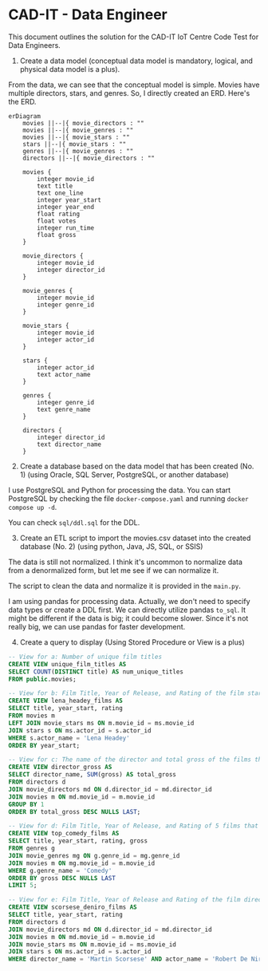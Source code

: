 # CAD-IT - Data Engineer

This document outlines the solution for the CAD-IT IoT Centre Code Test for Data Engineers.

1. Create a data model (conceptual data model is mandatory, logical, and physical data model  is a plus). 


From the data, we can see that the conceptual model is simple. Movies have multiple directors, stars, and genres. So, I directly created an ERD. Here's the ERD.


```mermaid
erDiagram
    movies ||--|{ movie_directors : ""
    movies ||--|{ movie_genres : ""
    movies ||--|{ movie_stars : ""
    stars ||--|{ movie_stars : ""
    genres ||--|{ movie_genres : ""
    directors ||--|{ movie_directors : ""

    movies {
        integer movie_id
        text title
        text one_line
        integer year_start
        integer year_end
        float rating
        float votes
        integer run_time
        float gross
    }

    movie_directors {
        integer movie_id
        integer director_id
    }

    movie_genres {
        integer movie_id
        integer genre_id
    }

    movie_stars {
        integer movie_id
        integer actor_id
    }

    stars {
        integer actor_id
        text actor_name
    }

    genres {
        integer genre_id
        text genre_name
    }

    directors {
        integer director_id
        text director_name
    }

```

2. Create a database based on the data model that has been created (No. 1) (using Oracle, SQL  Server, PostgreSQL, or another database) 

I use PostgreSQL and Python for processing the data. You can start PostgreSQL by checking the file `docker-compose.yaml` and running `docker compose up -d`.

You can check `sql/ddl.sql` for the DDL.

3. Create an ETL script to import the movies.csv dataset into the created database (No. 2) (using python, Java, JS, SQL, or SSIS) 

The data is still not normalized. I think it's uncommon to normalize data from a denormalized form, but let me see if we can normalize it.

The script to clean the data and normalize it is provided in the `main.py`.

I am using pandas for processing data. Actually, we don't need to specify data types or create a DDL first. We can directly utilize pandas `to_sql`. It might be different if the data is big; it could become slower. Since it's not really big, we can use pandas for faster development.
  
4. Create a query to display (Using Stored Procedure or View is a plus) 

```sql
-- View for a: Number of unique film titles
CREATE VIEW unique_film_titles AS
SELECT COUNT(DISTINCT title) AS num_unique_titles
FROM public.movies;

-- View for b: Film Title, Year of Release, and Rating of the film starring Lena Headey Sort By Year of Release.
CREATE VIEW lena_headey_films AS
SELECT title, year_start, rating 
FROM movies m 
LEFT JOIN movie_stars ms ON m.movie_id = ms.movie_id 
JOIN stars s ON ms.actor_id = s.actor_id 
WHERE s.actor_name = 'Lena Headey' 
ORDER BY year_start;

-- View for c: The name of the director and total gross of the films that have been directed.
CREATE VIEW director_gross AS
SELECT director_name, SUM(gross) AS total_gross
FROM directors d 
JOIN movie_directors md ON d.director_id = md.director_id 
JOIN movies m ON md.movie_id = m.movie_id
GROUP BY 1
ORDER BY total_gross DESC NULLS LAST;

-- View for d: Film Title, Year of Release, and Rating of 5 films that have comedy genre with the largest gross.
CREATE VIEW top_comedy_films AS
SELECT title, year_start, rating, gross
FROM genres g 
JOIN movie_genres mg ON g.genre_id = mg.genre_id 
JOIN movies m ON mg.movie_id = m.movie_id 
WHERE g.genre_name = 'Comedy'
ORDER BY gross DESC NULLS LAST
LIMIT 5;

-- View for e: Film Title, Year of Release and Rating of the film directed by Martin Scorsese and starring Robert De Niro.
CREATE VIEW scorsese_deniro_films AS
SELECT title, year_start, rating
FROM directors d 
JOIN movie_directors md ON d.director_id = md.director_id 
JOIN movies m ON md.movie_id = m.movie_id
JOIN movie_stars ms ON m.movie_id = ms.movie_id 
JOIN stars s ON ms.actor_id = s.actor_id
WHERE director_name = 'Martin Scorsese' AND actor_name = 'Robert De Niro';
```